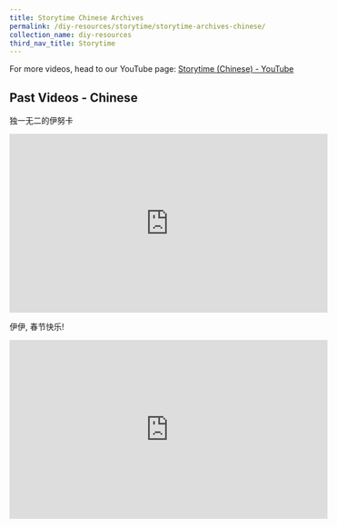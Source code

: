 ```yaml
---
title: Storytime Chinese Archives
permalink: /diy-resources/storytime/storytime-archives-chinese/
collection_name: diy-resources
third_nav_title: Storytime
---
```

For more videos, head to our YouTube page: [Storytime (Chinese) - YouTube](https://www.youtube.com/playlist?list=PLJlLW0qKYHTN7lmmtlbh5LTEIxeCI4XjM)
## **Past Videos - Chinese**

独一无二的伊努卡
<iframe width="560" height="315" src="https://www.youtube.com/embed/o8N98F6nms4" title="YouTube video player" frameborder="0" allow="accelerometer; autoplay; clipboard-write; encrypted-media; gyroscope; picture-in-picture" allowfullscreen></iframe>

伊伊, 春节快乐!
<iframe width="560" height="315" src="https://www.youtube.com/embed/SfzalaiK48k" title="YouTube video player" frameborder="0" allow="accelerometer; autoplay; clipboard-write; encrypted-media; gyroscope; picture-in-picture" allowfullscreen></iframe>

